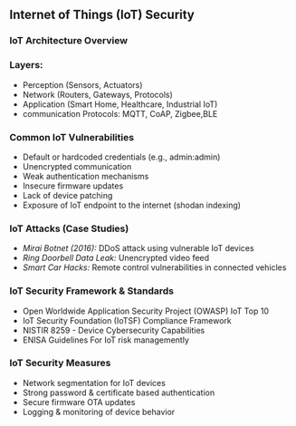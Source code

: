 ## Internet of Things (IoT) Security

### IoT Architecture Overview

### Layers:
- Perception (Sensors, Actuators)
- Network (Routers, Gateways, Protocols)
- Application (Smart Home, Healthcare, Industrial IoT)
- communication Protocols: MQTT, CoAP, Zigbee,BLE

### Common IoT Vulnerabilities
- Default or hardcoded credentials (e.g., admin:admin)  
- Unencrypted communication  
- Weak authentication mechanisms  
- Insecure firmware updates  
- Lack of device patching
- Exposure of IoT endpoint to the internet (shodan indexing)

 ### IoT Attacks (Case Studies)
- *Mirai Botnet (2016):* DDoS attack using vulnerable IoT devices  
- *Ring Doorbell Data Leak:* Unencrypted video feed  
- *Smart Car Hacks:* Remote control vulnerabilities in connected vehicles  

### IoT Security Framework & Standards
- Open Worldwide Application Security Project (OWASP) IoT Top 10  
- IoT Security Foundation (IoTSF) Compliance Framework  
- NISTIR 8259 - Device Cybersecurity Capabilities  
- ENISA Guidelines For IoT risk managemently  

### IoT Security Measures
- Network segmentation for IoT devices
- Strong password & certificate based authentication
- Secure firmware OTA updates
- Logging & monitoring of device behavior

